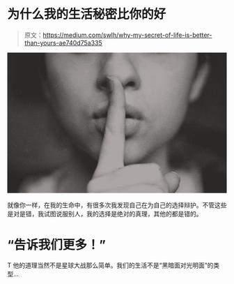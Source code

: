 # 为什么我的生活秘密比你的好

> 原文：<https://medium.com/swlh/why-my-secret-of-life-is-better-than-yours-ae740d75a335>

![](img/951e234476e0567bb043948333d2335e.png)

就像你一样，在我的生命中，有很多次我发现自己在为自己的选择辩护。不管这些是对是错，我试图说服别人，我的选择是绝对的真理，其他的都是错的。

# “告诉我们更多！”

T 他的道理当然不是星球大战那么简单。我们的生活不是“黑暗面对光明面”的类型…